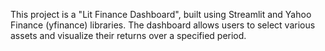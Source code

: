 This project is a "Lit Finance Dashboard", built using Streamlit and Yahoo Finance (yfinance) libraries. 
The dashboard allows users to select various assets and visualize their returns over a specified 
period.
